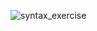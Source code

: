 
![syntax_exercise](https://user-images.githubusercontent.com/90852909/136687744-c17b538b-2f1f-444f-92eb-ff7c7f1f4c6f.jpg)
